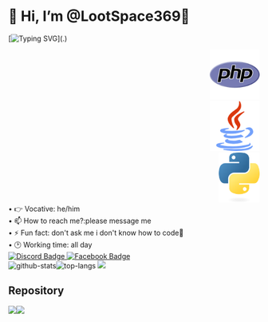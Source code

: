 # 👋 Hi, I’m @LootSpace369🌴
[![Typing SVG](https://readme-typing-svg.herokuapp.com/?lines=print("LET+ME+COOK+🐧"))](.)

<div align="right"><img src="php.png" height=100px><br><img src="java.png" height=100px><br></bt><img src="python.png" height=100px></div>
<div align="left">
<a>
• 👉 Vocative: he/him<br>
• 📫 How to reach me?:please message me<br>
• ⚡ Fun fact: don't ask me i don't know how to code🐧<br>
• 🕑 Working time: all day<br>
</a>
</div>
<a href="https://discord.com/invite/rFPWq8fV">
  <img src="https://img.shields.io/badge/Discord-7289DA?style=for-the-badge&logo=discord&logoColor=white" alt="Discord Badge" height=36px/>
  </a>
<a href="https://www.facebook.com/profile.php?id=61555336191287&mibextid=ZbWKwL">
  <img src="https://img.shields.io/badge/Facebook-0072b1?style=for-the-badge&logo=facebook&logoColor=dark" alt="Facebook Badge" height=36px/>
</a>
<br><img src="https://github-readme-stats.vercel.app/api?username=LootSpace369&theme=algolia&show_icons=true&hide_border=true" alt="github-stats" height=115px/><img src="https://github-readme-stats.vercel.app/api/top-langs/?username=LootSpace369&layout=compact&theme=algolia&hide_border=true" alt="top-langs"/>
<img src="https://github-profile-trophy.vercel.app/?username=LootSpace369&theme=algolia&hide_border=true"/>

## Repository
<img src="https://github-readme-stats.vercel.app/api/pin/?username=LootSpace369&repo=VaniMMo&cache_seconds=86400&theme=algolia" height=80px><img src="https://github-readme-stats.vercel.app/api/pin/?username=LootSpace369&repo=HardMath&cache_seconds=86400&theme=algolia" height=80px> 
<!---
LootSpace369/LootSpace369 is a ✨ special ✨ repository because its `README.md` (this file) appears on your GitHub profile.
You can click the Preview link to take a look at your changes.
--->
